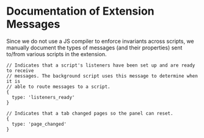 Documentation of Extension Messages 
===========================================

Since we do not use a JS compiler to enforce invariants across scripts, we 
manually document the types of messages (and their properties) sent to/from
various scripts in the extension.

```
// Indicates that a script's listeners have been set up and are ready to receive
// messages. The background script uses this message to determine when it is
// able to route messages to a script.
{
  type: 'listeners_ready'
}

// Indicates that a tab changed pages so the panel can reset.
{
  type: 'page_changed'  
}
```
